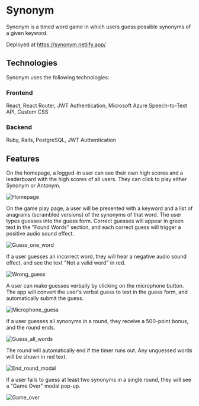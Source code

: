 # Synonym

Synonym is a timed word game in which users guess possible synonyms of a given keyword. 

Deployed at https://synonym.netlify.app/

## Technologies

Synonym uses the following technologies:

### Frontend

React, React Router, JWT Authentication, Microsoft Azure Speech-to-Text API, Custom CSS

### Backend

Ruby, Rails, PostgreSQL, JWT Authentication

## Features

On the homepage, a logged-in user can see their own high scores and a leaderboard with the high scores of all users. They can click to play either Synonym or Antonym.

![Homepage](https://user-images.githubusercontent.com/70274658/111839957-0565cf00-88d2-11eb-9ef3-80e0bddb828c.gif)

On the game play page, a user will be presented with a keyword and a list of anagrams (scrambled versions) of the synonyms of that word. The user types guesses into the guess form. Correct guesses will appear in green text in the "Found Words" section, and each correct guess will trigger a positive audio sound effect.

![Guess_one_word](https://user-images.githubusercontent.com/70274658/111840232-74dbbe80-88d2-11eb-9aad-8af633888a64.gif)

If a user guesses an incorrect word, they will hear a negative audio sound effect, and see the text "Not a valid word" in red.

![Wrong_guess](https://user-images.githubusercontent.com/70274658/111840312-9472e700-88d2-11eb-8306-650dc0601edf.gif)

A user can make guesses verbally by clicking on the microphone button. The app will convert the user's verbal guess to text in the guess form, and automatically submit the guess.

![Microphone_guess](https://user-images.githubusercontent.com/70274658/111840414-bf5d3b00-88d2-11eb-835e-8849caf4002b.gif)

If a user guesses all synonyms in a round, they receive a 500-point bonus, and the round ends.

![Guess_all_words](https://user-images.githubusercontent.com/70274658/111840479-d308a180-88d2-11eb-9a28-db20f3da8758.gif)

The round will automatically end if the timer runs out. Any unguessed words will be shown in red text.

![End_round_modal](https://user-images.githubusercontent.com/70274658/111840510-e287ea80-88d2-11eb-82ef-a04b0abe2f16.gif)

If a user fails to guess at least two synonyms in a single round, they will see a "Game Over" modal pop-up.

![Game_over](https://user-images.githubusercontent.com/70274658/111840569-fe8b8c00-88d2-11eb-82a7-58d4319419f1.gif)
